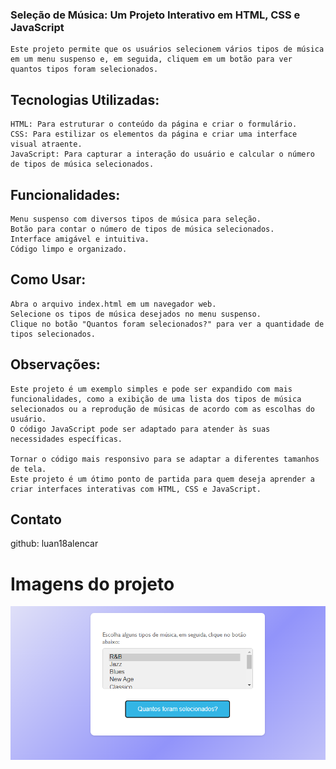 ### Seleção de Música: Um Projeto Interativo em HTML, CSS e JavaScript

    Este projeto permite que os usuários selecionem vários tipos de música em um menu suspenso e, em seguida, cliquem em um botão para ver quantos tipos foram selecionados.

## Tecnologias Utilizadas:

    HTML: Para estruturar o conteúdo da página e criar o formulário.
    CSS: Para estilizar os elementos da página e criar uma interface visual atraente.
    JavaScript: Para capturar a interação do usuário e calcular o número de tipos de música selecionados.

## Funcionalidades:

    Menu suspenso com diversos tipos de música para seleção.
    Botão para contar o número de tipos de música selecionados.
    Interface amigável e intuitiva.
    Código limpo e organizado.

## Como Usar:

    Abra o arquivo index.html em um navegador web.
    Selecione os tipos de música desejados no menu suspenso.
    Clique no botão "Quantos foram selecionados?" para ver a quantidade de tipos selecionados.

## Observações:

    Este projeto é um exemplo simples e pode ser expandido com mais funcionalidades, como a exibição de uma lista dos tipos de música selecionados ou a reprodução de músicas de acordo com as escolhas do usuário.
    O código JavaScript pode ser adaptado para atender às suas necessidades específicas.

    Tornar o código mais responsivo para se adaptar a diferentes tamanhos de tela.
    Este projeto é um ótimo ponto de partida para quem deseja aprender a criar interfaces interativas com HTML, CSS e JavaScript.

## Contato

 github: luan18alencar
 
# Imagens do projeto

![imagem_do_projeto](img/projeto.png)



